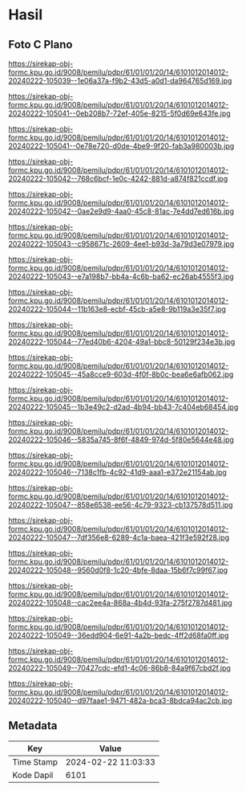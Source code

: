 # Hasil

## Foto C Plano

https://sirekap-obj-formc.kpu.go.id/9008/pemilu/pdpr/61/01/01/20/14/6101012014012-20240222-105039--1e06a37a-f9b2-43d5-a0d1-da964765d169.jpg

https://sirekap-obj-formc.kpu.go.id/9008/pemilu/pdpr/61/01/01/20/14/6101012014012-20240222-105041--0eb208b7-72ef-405e-8215-5f0d69e643fe.jpg

https://sirekap-obj-formc.kpu.go.id/9008/pemilu/pdpr/61/01/01/20/14/6101012014012-20240222-105041--0e78e720-d0de-4be9-9f20-fab3a980003b.jpg

https://sirekap-obj-formc.kpu.go.id/9008/pemilu/pdpr/61/01/01/20/14/6101012014012-20240222-105042--768c6bcf-1e0c-4242-881d-a874f821ccdf.jpg

https://sirekap-obj-formc.kpu.go.id/9008/pemilu/pdpr/61/01/01/20/14/6101012014012-20240222-105042--0ae2e9d9-4aa0-45c8-81ac-7e4dd7ed616b.jpg

https://sirekap-obj-formc.kpu.go.id/9008/pemilu/pdpr/61/01/01/20/14/6101012014012-20240222-105043--c958671c-2609-4ee1-b93d-3a79d3e07979.jpg

https://sirekap-obj-formc.kpu.go.id/9008/pemilu/pdpr/61/01/01/20/14/6101012014012-20240222-105043--e7a198b7-bb4a-4c6b-ba62-ec26ab4555f3.jpg

https://sirekap-obj-formc.kpu.go.id/9008/pemilu/pdpr/61/01/01/20/14/6101012014012-20240222-105044--11b163e8-ecbf-45cb-a5e8-9b119a3e35f7.jpg

https://sirekap-obj-formc.kpu.go.id/9008/pemilu/pdpr/61/01/01/20/14/6101012014012-20240222-105044--77ed40b6-4204-49a1-bbc8-50129f234e3b.jpg

https://sirekap-obj-formc.kpu.go.id/9008/pemilu/pdpr/61/01/01/20/14/6101012014012-20240222-105045--45a8cce9-603d-4f0f-8b0c-bea6e6afb062.jpg

https://sirekap-obj-formc.kpu.go.id/9008/pemilu/pdpr/61/01/01/20/14/6101012014012-20240222-105045--1b3e49c2-d2ad-4b94-bb43-7c404eb68454.jpg

https://sirekap-obj-formc.kpu.go.id/9008/pemilu/pdpr/61/01/01/20/14/6101012014012-20240222-105046--5835a745-8f6f-4849-974d-5f80e5644e48.jpg

https://sirekap-obj-formc.kpu.go.id/9008/pemilu/pdpr/61/01/01/20/14/6101012014012-20240222-105046--7138c1fb-4c92-41d9-aaa1-e372e21154ab.jpg

https://sirekap-obj-formc.kpu.go.id/9008/pemilu/pdpr/61/01/01/20/14/6101012014012-20240222-105047--858e6538-ee56-4c79-9323-cb137578d511.jpg

https://sirekap-obj-formc.kpu.go.id/9008/pemilu/pdpr/61/01/01/20/14/6101012014012-20240222-105047--7df356e8-6289-4c1a-baea-421f3e592f28.jpg

https://sirekap-obj-formc.kpu.go.id/9008/pemilu/pdpr/61/01/01/20/14/6101012014012-20240222-105048--9560d0f8-1c20-4bfe-8daa-15b6f7c99f67.jpg

https://sirekap-obj-formc.kpu.go.id/9008/pemilu/pdpr/61/01/01/20/14/6101012014012-20240222-105048--cac2ee4a-868a-4b4d-93fa-275f2787d481.jpg

https://sirekap-obj-formc.kpu.go.id/9008/pemilu/pdpr/61/01/01/20/14/6101012014012-20240222-105049--36edd904-6e91-4a2b-bedc-4ff2d68fa0ff.jpg

https://sirekap-obj-formc.kpu.go.id/9008/pemilu/pdpr/61/01/01/20/14/6101012014012-20240222-105049--70427cdc-efd1-4c06-86b8-84a9f67cbd2f.jpg

https://sirekap-obj-formc.kpu.go.id/9008/pemilu/pdpr/61/01/01/20/14/6101012014012-20240222-105040--d97faae1-9471-482a-bca3-8bdca94ac2cb.jpg


## Metadata

| Key        | Value               |
| ---------- | ------------------- |
| Time Stamp | 2024-02-22 11:03:33 |
| Kode Dapil | 6101                |



